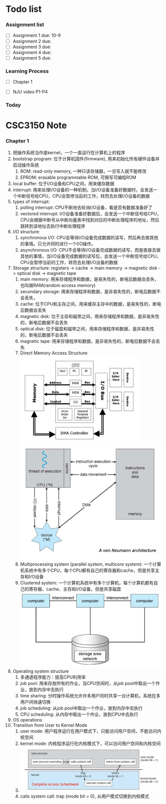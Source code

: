 <h1>Todo list</h1>

<h3>Assignment list</h3>

- [ ] Assignment 1 due: 10-9
- [ ] Assignment 2 due:
- [ ] Assignment 3 due:
- [ ] Assignment 4 due:
- [ ] Assignment 5 due:

<h3>Learning Process</h3>

- [ ] Chapter 1
- [ ] NJU video P1-P4


<h3>Today<h3>



<h1>CSC3150 Note</h1>

<h3>Chapter 1</h3>

1. 把操作系统当作是kernel，一个一直运行在计算机上的程序
2. bootstrap program: 位于计算机固件(firmware), 用来初始化所有硬件设备并启动操作系统
   1. ROM: read-only memory, 一种只读存储器，一旦写入就不能修改
   2. EPROM: erasable programmable ROM, 可擦写可编程ROM
3. local buffer: 位于I/O设备和CPU之间，用来缓存数据
4. interrupt: 用来处理I/O设备的一种机制，当I/O设备准备好数据时，会发送一个中断信号给CPU，CPU会暂停当前的工作，转而去处理I/O设备的数据
5. types of interrupt:
   1. polling interrupt: CPU不断地去轮询I/O设备，看是否有数据准备好了
   2. vectored interrupt: I/O设备准备好数据后，会发送一个中断信号给CPU，CPU会根据中断号从中断向量表中找到对应的中断处理程序的地址，然后跳转到该地址去执行中断处理程序
6. I/O structure:
   1. synchronous I/O: CPU会等待I/O设备完成数据的读写，然后再去做其他的事情。只允许同时进行一个I/O操作。
   2. asynchronous I/O: CPU不会等待I/O设备完成数据的读写，而是直接去做其他的事情，当I/O设备完成数据的读写后，会发送一个中断信号给CPU，CPU会暂停当前的工作，转而去处理I/O设备的数据
7. Storage structure: registers -> cache -> main memory -> magnetic disk -> optical disk -> magnetic tape
   1. main memory: 用来存储程序和数据，是易失性的，断电后数据会丢失， 也叫做RAM(random access memory)
   2. secondary storage: 用来存储程序和数据，是非易失性的，断电后数据不会丢失，
   3. cache: 位于CPU和主存之间，用来缓存主存中的数据，是易失性的，断电后数据会丢失
   4. magnetic disk: 位于主存和磁带之间，用来存储程序和数据，是非易失性的，断电后数据不会丢失
   5. optical disk: 位于磁盘和磁带之间，用来存储程序和数据，是非易失性的，断电后数据不会丢失
   6. magnetic tape: 用来存储程序和数据，是非易失性的，断电后数据不会丢失
   7. Direct Memory Access Structure: ![Alt text](image.png)![Alt text](image-2.png)
   8. Multiprocessing system (parallel system, multicore system): 一个计算机系统中有多个CPU，每个CPU都有自己的寄存器和cache，但是共享主存和I/O设备
   9. Clustered system: 一个计算机系统中有多个计算机，每个计算机都有自己的寄存器、cache、主存和I/O设备，但是共享磁盘![Alt text](image-3.png)
8. Operating system structure
    1. 多通道程序能力：提高CPU利用率
    2. job pool: 用来存放所有的作业，当CPU空闲时，从job pool中取出一个作业，放到内存中去执行
    3. time sharing: 分时操作系统允许许多⽤户同时共享⼀台计算机，系统在多用户间快速切换
    4. job scheduling: 从job pool中取出一个作业，放到内存中去执行
    5. CPU scheduling: 从内存中取出一个作业，放到CPU中去执行
9. OS operations
10. Transition from User to Kernel Mode
    1. user mode: 用户程序运行在用户模式下，只能访问用户空间，不能访问内核空间
    2. kernel mode: 内核程序运行在内核模式下，可以访问用户空间和内核空间
    3. ![Alt text](image-4.png)
    4. calls system call: trap (mode bit = 0), 从用户模式切换到内核模式